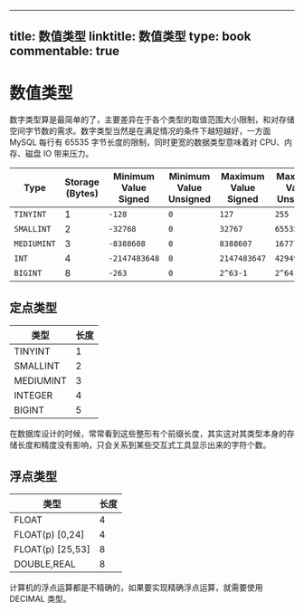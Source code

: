 
---
title: 数值类型
linktitle: 数值类型
type: book
commentable: true
---

# 数值类型

数字类型算是最简单的了，主要差异在于各个类型的取值范围大小限制，和对存储空间字节数的需求。数字类型当然是在满足情况的条件下越短越好，一方面 MySQL 每行有 65535 字节长度的限制，同时更宽的数据类型意味着对 CPU、内存、磁盘 IO 带来压力。

| Type        | Storage (Bytes) | Minimum Value Signed | Minimum Value Unsigned | Maximum Value Signed | Maximum Value Unsigned |
| ----------- | --------------- | -------------------- | ---------------------- | -------------------- | ---------------------- |
| `TINYINT`   | 1               | `-128`               | `0`                    | `127`                | `255`                  |
| `SMALLINT`  | 2               | `-32768`             | `0`                    | `32767`              | `65535`                |
| `MEDIUMINT` | 3               | `-8388608`           | `0`                    | `8388607`            | `16777215`             |
| `INT`       | 4               | `-2147483648`        | `0`                    | `2147483647`         | `4294967295`           |
| `BIGINT`    | 8               | `-263`               | `0`                    | `2^63-1`             | `2^64-1`               |

## 定点类型

| 类型      | 长度 |
| --------- | ---- |
| TINYINT   | 1    |
| SMALLINT  | 2    |
| MEDIUMINT | 3    |
| INTEGER   | 4    |
| BIGINT    | 5    |

在数据库设计的时候，常常看到这些整形有个前缀长度，其实这对其类型本身的存储长度和精度没有影响，只会关系到某些交互式工具显示出来的字符个数。

## 浮点类型

| 类型             | 长度 |
| ---------------- | ---- |
| FLOAT            | 4    |
| FLOAT(p) [0,24]  | 4    |
| FLOAT(p) [25,53] | 8    |
| DOUBLE,REAL      | 8    |

计算机的浮点运算都是不精确的，如果要实现精确浮点运算，就需要使用 DECIMAL 类型。

    
